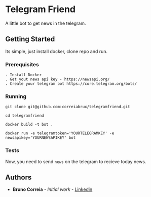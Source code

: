 # Telegram Friend
A little bot to get news in the telegram.

## Getting Started
Its simple, just install docker, clone repo and run. 

### Prerequisites

```
. Install Docker
. Get yout news api key - https://newsapi.org/
. Create your telegram bot https://core.telegram.org/bots/

```

### Running
```
git clone git@github.com:correiabrux/telegramfriend.git
```

```
cd telegramfriend
```

```
docker build -t bot .
```

```
docker run -e telegramtoken='YOURTELEGRAMKEY' -e newsapikey='YOURNEWSAPIKEY' bot
```

### Tests
Now, you need to send `news` on the telegram to recieve today news.


## Authors

* **Bruno Correia** - *Initial work* - [Linkedin](https://www.linkedin.com/in/bruno-leite-62825b39/)
